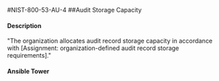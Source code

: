 #NIST-800-53-AU-4
##Audit Storage Capacity
#### Description
"The organization allocates audit record storage capacity in accordance with [Assignment: organization-defined audit record storage requirements]."
#### Ansible Tower

